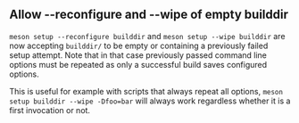 ## Allow --reconfigure and --wipe of empty builddir

`meson setup --reconfigure builddir` and `meson setup --wipe builddir` are now
accepting `builddir/` to be empty or containing a previously failed setup attempt.
Note that in that case previously passed command line options must be repeated
as only a successful build saves configured options.

This is useful for example with scripts that always repeat all options,
`meson setup builddir --wipe -Dfoo=bar` will always work regardless whether
it is a first invocation or not.
